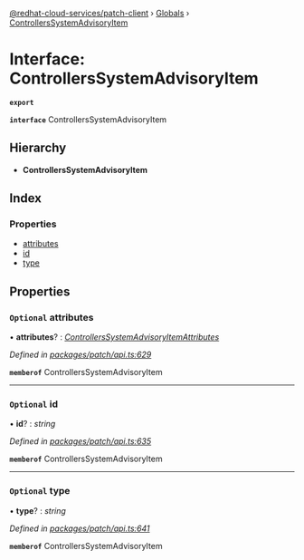 [@redhat-cloud-services/patch-client](../README.md) › [Globals](../globals.md) › [ControllersSystemAdvisoryItem](controllerssystemadvisoryitem.md)

# Interface: ControllersSystemAdvisoryItem

**`export`** 

**`interface`** ControllersSystemAdvisoryItem

## Hierarchy

* **ControllersSystemAdvisoryItem**

## Index

### Properties

* [attributes](controllerssystemadvisoryitem.md#optional-attributes)
* [id](controllerssystemadvisoryitem.md#optional-id)
* [type](controllerssystemadvisoryitem.md#optional-type)

## Properties

### `Optional` attributes

• **attributes**? : *[ControllersSystemAdvisoryItemAttributes](controllerssystemadvisoryitemattributes.md)*

*Defined in [packages/patch/api.ts:629](https://github.com/RedHatInsights/javascript-clients/blob/fcfdd3c/packages/patch/api.ts#L629)*

**`memberof`** ControllersSystemAdvisoryItem

___

### `Optional` id

• **id**? : *string*

*Defined in [packages/patch/api.ts:635](https://github.com/RedHatInsights/javascript-clients/blob/fcfdd3c/packages/patch/api.ts#L635)*

**`memberof`** ControllersSystemAdvisoryItem

___

### `Optional` type

• **type**? : *string*

*Defined in [packages/patch/api.ts:641](https://github.com/RedHatInsights/javascript-clients/blob/fcfdd3c/packages/patch/api.ts#L641)*

**`memberof`** ControllersSystemAdvisoryItem
